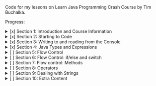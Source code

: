 Code for my lessons on Learn Java Programming Crash Course by Tim Buchalka.

Progress:

<details>
  <summary>[x] Section 1: Introduction and Course Information</summary>

- [x] Introductory/getting started stuff.
</details>

<details>
  <summary>[x] Section 2: Starting to Code</summary>

- [x] 16. Your Programming Careers Questions Answered
- [x] 17. Access to Programming Career Q&A
- [x] 18. Introduction
- [x] 19. Variables
- [x] 20. Using var vs an Explicit type
- [x] 21. Finish and Run Game
- [x] 22. Why use Variables?
- [x] 23. Challenge
- [x] 24. Naming Conventions
- [x] 25. Naming Conventions Challenge
- [x] 26. Challenge Solution
- [x] 27. Summary
- [x] Quiz 2: Section 2 Quiz
</details>

<details>
  <summary>[x] Section 3: Writing to and reading from the Console</summary>

- [x] 28. Introduction
- [x] 29. Console Input with nextLine
- [x] 30. Reading the Input from the HammerBitcoin Game
- [x] 31. Console Input Text and Numbers
- [x] 32. Reading Numbers in HammerBitcoin
- [x] 33. Console Output Text and String Formatting
- [x] 34. String Format Alignment
- [x] 35. More About String Formatting
- [x] 36. Summary
- [x] Quiz 3: Section 3 Quiz
</details>

<details>
  <summary>[x] Section 4: Java Types and Expressions</summary>

- [x] 37. Introduction
- [x] 38. Primitive Types
- [x] 39. int and long
- [x] 40. float and double
- [x] 41. float and double Precision
- [x] 42. BigDecimal and Floating Point Accuracy
- [x] 43. BigDecimal Accuracy
- [x] 44. Expressions
- [x] 45. Boolean Expressions
- [x] 46. Compound Boolean Expressions
- [x] 47. Truth Tables
- [x] 48. Boolean Variables
- [x] 49. Booleans in HammerBitcoin
- [x] 50. Boolean Expression Challenge Solution
- [x] 51. Classes and Objects
- [x] 52. Classes and Class Instances
- [x] 53. Members and Fields
- [x] 54. Class Constructors
- [x] 55. Public and Private Members
- [x] 56. Summary
- [x] Quiz 4: Section 4 Quiz
</details>

<details>
<summary>[ ] Section 5: Flow Control</summary>

- [x] 57. Introduction
- [x] 58. Oracle Java Documentation
- [x] 59. for Loops
- [x] 60. IntelliJ Debugger
- [x] 61. More on for Loops
- [ ] 62. Nested for Loops
- [ ] 63. Using the Debugger for HammerBitcoin
- [ ] 64. More Debugging of HammerBitcoin
- [ ] 65. for Loops in Eliza
- [ ] 66. Understanding More About Eliza
- [ ] 67. while Loops
- [ ] 68. while Loop Challenge Solution
- [ ] 69. Which Way is Better?
- [ ] 70. do - while Loop
- [ ] 71. do - while Loop Challenge Solution
- [ ] 72. Summary
- [ ] Quiz 5: Section 5 Quiz
</details>

<details>
<summary>[ ] Section 6: Flow Control: if/else and switch</summary>
</details>

<details>
  <summary>[ ] Section 7: Flow control: Methods</summary>
</details>

<details>
  <summary>[ ] Section 8: Operators</summary>
</details>

<details>
  <summary>[ ] Section 9: Dealing with Strings</summary>
</details>

<details>
  <summary>[ ] Section 10: Extra Content</summary>
</details>

